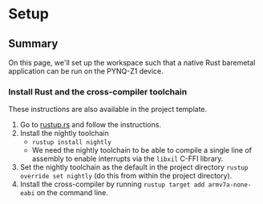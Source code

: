 # Setup

## Summary

On this page, we'll set up the workspace such that a native Rust baremetal application can be run on the PYNQ-Z1 device.

### Install Rust and the cross-compiler toolchain

These instructions are also available in the project template.

1. Go to [rustup.rs](https://rustup.rs/) and follow the instructions.
2. Install the nightly toolchain
    * `rustup install nightly`
    * We need the nightly toolchain to be able to compile a single line of assembly to enable interrupts via the `libxil` C-FFI library.
3. Set the nightly toolchain as the default in the project directory `rustup override set nightly` (do this from within the project directory).
4. Install the cross-compiler by running `rustup target add armv7a-none-eabi` on the command line.
